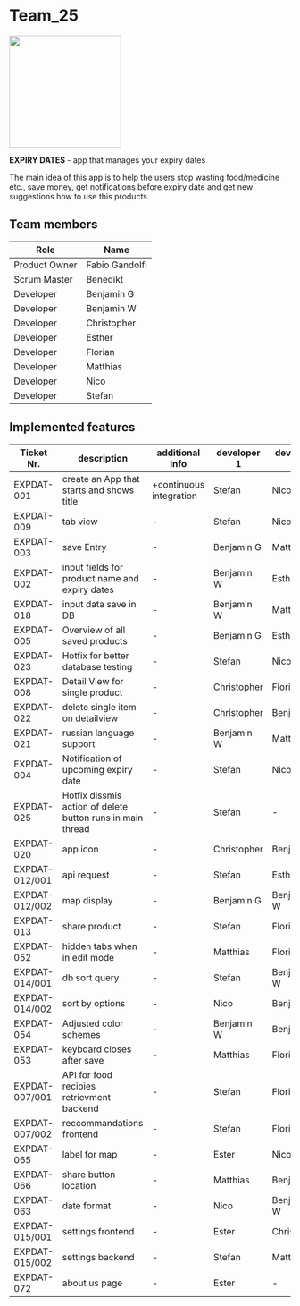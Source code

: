 # Team_25

<img src="https://user-images.githubusercontent.com/29690863/120486940-ccf46e00-c3b5-11eb-8182-fa34dc320728.png" width="200">
  
**EXPIRY DATES** - app that manages your expiry dates

 The main idea of this app is to help the users stop wasting food/medicine etc., save money, get notifications before expiry date and get new suggestions how to use this products. 


## Team members

| Role |  Name|
|--|--|
| Product Owner | Fabio Gandolfi |
| Scrum Master | Benedikt |
| Developer |  Benjamin G |
| Developer | Benjamin W |
| Developer | Christopher |
| Developer | Esther |
| Developer | Florian |
| Developer | Matthias |
| Developer | Nico |
| Developer | Stefan |


## Implemented features

| Ticket Nr. | description | additional info | developer 1 | developer 2 |
|---|---|---|---|---|
|EXPDAT-001   | create an App that starts and shows title  | +continuous integration  | Stefan  | Nico  |
|EXPDAT-009   | tab view  | -  | Stefan  | Nico  |
|EXPDAT-003   | save Entry  | -  | Benjamin G  | Matthias  |
|EXPDAT-002   | input fields for product name and expiry dates    | -  | Benjamin W  | Esther  |
|EXPDAT-018   | input data save in DB  | -  | Benjamin W  | Matthias |
|EXPDAT-005   | Overview of all saved products  | -  | Benjamin G  | Esther |
|EXPDAT-023   | Hotfix for better database testing  | -  | Stefan  | Nico |
|EXPDAT-008   | Detail View for single product  | -  | Christopher  | Florian  |
|EXPDAT-022   | delete single item on detailview  | -  | Christopher  | Benjamin G  |
|EXPDAT-021   | russian language support  | -  | Benjamin W  | Matthias  |
|EXPDAT-004   | Notification of upcoming expiry date | -  | Stefan  | Nico  |
|EXPDAT-025   | Hotfix dissmis action of delete button runs in main thread | -  | Stefan  | -  |
|EXPDAT-020   | app icon | -  | Christopher  | Benjamin G  |
|EXPDAT-012/001   | api request | -  | Stefan  | Esther  |
|EXPDAT-012/002   | map display | -  | Benjamin G   | Benjamin W  |
|EXPDAT-013   | share product | -  | Stefan  | Florian  |
|EXPDAT-052   | hidden tabs when in edit mode | -  | Matthias  | Florian  |
|EXPDAT-014/001   | db sort query | -  | Stefan  | Benjamin W  |
|EXPDAT-014/002   | sort by options | -  | Nico  | Benjamin G  |
|EXPDAT-054   | Adjusted color schemes | -  | Benjamin W  | Benjamin G  |
|EXPDAT-053   | keyboard closes after save | -  | Matthias  | Florian  |
|EXPDAT-007/001   | API for food recipies retrievment backend | -  | Stefan  | Florian  |
|EXPDAT-007/002   | reccommandations frontend | -  | Stefan  | Florian  |
|EXPDAT-065   | label for map | -  | Ester  | Nico  |
|EXPDAT-066   | share button location | -  | Matthias  | Benjamin G  |
|EXPDAT-063   | date format | -  | Nico  | Benjamin W  |
|EXPDAT-015/001   | settings frontend | -  | Ester  | Christopher |
|EXPDAT-015/002   | settings backend | -  | Stefan  | Matthias  |
|EXPDAT-072   | about us page | -  | Ester  | -  |

